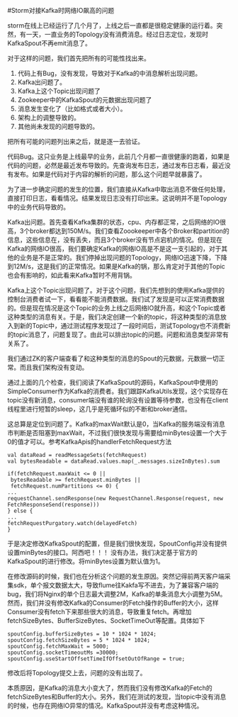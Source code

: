 #Storm对接Kafka时网络IO飙高的问题

storm在线上已经运行了几个月了，上线之后一直都是很稳定健康的运行着。突然，有一天，一直业务的Topology没有消费消息。经过日志定位，发现时KafkaSpout不再emit消息了。

对于这样的问题，我们首先把所有的可能性找出来。

1. 代码上有Bug，没有发现，导致对于Kafka的中消息解析出现问题。
2. Kafka出问题了。
3. Kafka上这个Topic出现问题了
4. Zookeeper中的KafkaSpout的元数据出现问题了
5. 消息发生变化了（比如格式或者大小）。
6. 架构上的调整导致的。
7. 其他尚未发现的问题导致的。

把所有可能的问题列出来之后，就是逐一去验证。

  代码Bug。这只业务是上线最早的业务，此前几个月都一直很健康的跑着，如果是代码的问题，必然是最近发布导致的。先查询发布日志，通过发布日志看，最近没有发布。如果是代码对于内容的解析的问题，那么这个问题早就暴露了。

为了进一步确定问题的发生的位置，我们直接从Kafka中取出消息不做任何处理，直接打印日志，看看情况。结果发现日志没有打印出来。这说明并不是Topology中的业务代码导致的。

   Kafka出问题。首先查看Kafka集群的状态，cpu、内存都正常，之后网络的IO很高，3个broker都达到150M/s。我们查看Zoookeeper中各个Broker和partition的信息，这些信息在，没有丢失，而且3个broker没有节点宕机的情况。但是现在Kafka的网络IO很高，我们要确定Kafka的网络IO高是不是这一支引起的，对于其他的业务是不是正常的。我们停掉出现问题的Topology，网络IO迅速下降，下降到12M/s，这是我们的正常情况。如果是Kafka的锅，那么肯定对于其他的Topic也会有影响的，如此看来Kafka暂时不用背锅。

   Kafka上这个Topic出现问题了。对于这个问题，我们先想到的使用Kafka提供的控制台消费者试一下，看看能不能消费数据。我们试了发现是可以正常消费数据的。但是现在情况是这个Topic的业务上线之后网络IO就升高，和这个Topic或者这种类型的消息有关。于是，我们决定创建一个新的topic，将这种类型的消息放入到新的Topic中，通过测试程序发现过了一段时间后，测试Topology也不消费新的topic消息了，问题复现了。由此可以排出topic的问题。问题和消息类型非常有关系了。

  我们通过ZK的客户端查看了和这种类型的消息的Spout的元数据，元数据一切正常。而且我们架构没有变动。
  
  通过上面的几个检查，我们阅读了KafkaSpout的源码，KafkaSpout中使用的SimpleConsumer作为Kafka的消费者。我们跟踪KafkaUtils发现，这个实现存在topic没有新消息，consumer端没有谁的轮询没有设置等待参数，也没有在client线程里进行短暂的sleep，这几乎是死循环似的不断和broker通信。
  
  这总算是定位到问题了。Kafka的maxWait默认是0，当Kafka的服务端没有消息市判断是否阻塞到maxWait，不过我们很快发现与需要给minBytes设置一个大于0的值才可以。参考KafkaApis的handlerFetchRequest方法
  
  ```
  val dataRead = readMessageSets(fetchRequest)
val bytesReadable = dataRead.values.map(_.messages.sizeInBytes).sum

if(fetchRequest.maxWait <= 0 ||
   bytesReadable >= fetchRequest.minBytes ||
   fetchRequest.numPartitions <= 0) {
  ...
  requestChannel.sendResponse(new RequestChannel.Response(request, new FetchResponseSend(response)))
} else {
  ...
  fetchRequestPurgatory.watch(delayedFetch)
}
  ```
  
 于是决定修改KafkaSpout的配置，但是我们很快发现，SpoutConfig并没有提供设置minBytes的接口。阿西吧！！！
 没有办法，我们决定基于官方的KafkaSpout的进行修改。将minBytes设置为默认值为1。
 
 在修改源码的时候，我们也在分析这个问题的发生原因。突然记得前两天客户端采集sdk，单个报文数据太大，导致flume往Kakfa写不进去，为了兼容客户端的bug，我们将Nginx的单个日志最大调整2M，Kafka的单条消息大小调整为5M。然而，我们并没有修改Kafka的Consumer的Fetch操作的Buffer的大小，这样Consumer没有fetch下来那些很大的消息，导致重复fetch。再增加fetchSizeBytes、BufferSizeBytes、SocketTimeOut等配置。具体如下
 
 ```
spoutConfig.bufferSizeBytes = 10 * 1024 * 1024;
spoutConfig.fetchSizeBytes = 5 * 1024 * 1024;
spoutConfig.fetchMaxWait = 5000;
spoutConfig.socketTimeoutMs =30000;
spoutConfig.useStartOffsetTimeIfOffsetOutOfRange = true;
 ```
 
 修改后将Topology提交上去，问题的没有出现了。
 
 本质原因，是Kafka的消息大小变大了，然而我们没有修改Kafka的Fetch的fetchSizeBytes和Buffer的大小。另外，我们在测试的发现，当topic中没有消息的时候，也存在网络IO异常的情况。KafkaSpout并没有考虑这种情况。
 
 